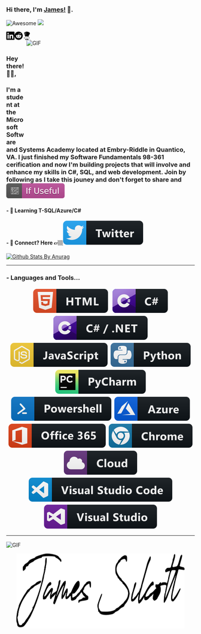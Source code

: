### Hi there, I'm [James!](https://www.linkedin.com/in/jbsilcott/) 👋.  
![Awesome](https://cdn.rawgit.com/sindresorhus/awesome/d7305f38d29fed78fa85652e3a63e154dd8e8829/media/badge.svg) ![](https://visitor-badge.glitch.me/badge?page_id=silcott.silcott.readme)

<!--- COMMENT OUT TILL I GET ONE  <br/>
<a href="https://twitter.com/8bithemant">
  <img align="left" alt="Hemant Joshi| Twitter" width="22px" src="https://cdn.jsdelivr.net/npm/simple-icons@v3/icons/twitter.svg" />
</a> --->
<a href="https://www.linkedin.com/in/jbsilcott/">
  <img align="left" alt="Linkedin" width="22px" src="https://raw.githubusercontent.com/Silcott/Silcott/master/SVG/social/linkedin_black_and_white.svg" />
</a>

<a href="https://www.reddit.com/user/JBScodes/">
  <img align="left" alt=" Reddit" width="22px" src="https://raw.githubusercontent.com/Silcott/Silcott/master/SVG/social/reddit_black_and_white.svg" />
</a>

<a href="https://www.codechef.com/users/silcott_jb">
  <img align="left" alt=" Codechef" width="22px" src="https://raw.githubusercontent.com/Silcott/Silcott/master/SVG/social/codechef_black_and_white.svg" />
</a>


<br />

<img align="right" height="270px" width="450px" alt="GIF" src="https://media3.giphy.com/media/xUPGGDNsLvqsBOhuU0/giphy.gif?cid=ecf05e47knclmwc4a2dewezr27njfzeepaw8hps98dohz1tp&rid=giphy.gif" />


<br />

### Hey there! 🙋‍♂️,
### I'm a student at the Microsoft Software and Systems Academy located at Embry-Riddle in Quantico, VA.  I just finished my Software Fundamentals 98-361 cerification and now I'm building projects that will involve and enhance my skills in C#, SQL, and web development. Join by following as I take this jouney and don't forget to share and<img src="https://raw.githubusercontent.com/Silcott/Silcott/master/SVG/ifUseful/ifUseful.svg">

#### - 🥀 Learning T-SQL/Azure/C#  

#### - 💬 Connect? Here 👉🏼[<img src="https://raw.githubusercontent.com/Silcott/Silcott/master/SVG/social/twitter.svg" >](https://twitter.com/silcott_james)




[![Github Stats By Anurag](https://github-readme-stats.vercel.app/api?username=silcott&show_icons=true&title_color=fff&icon_color=79ff97&text_color=9f9f9f&bg_color=151515)](https://github.com/anuraghazra/github-readme-stats)

*************
### - Languages and Tools...
<p align="center">
<!-- For more icons please follow  https://github.com/MikeCodesDotNET/ColoredBadges -->
<img src="https://raw.githubusercontent.com/Silcott/Silcott/master/SVG/dev/languages/html.svg" alt="html" style="vertical-align:top; margin:4px">    
<img src="https://raw.githubusercontent.com/Silcott/Silcott/master/SVG/dev/languages/csharp.svg" alt="csharp" style="vertical-align:top; margin:4px"><img src="https://raw.githubusercontent.com/Silcott/Silcott/master/SVG/dev/languages/csharp_dotnet.svg" alt="js" style="vertical-align:top; margin:4px"><img src="https://raw.githubusercontent.com/Silcott/Silcott/master/SVG/dev/languages/js.svg" alt="js" style="vertical-align:top; margin:4px"><img src="https://raw.githubusercontent.com/Silcott/Silcott/master/SVG/dev/languages/python.svg" alt="python" style="vertical-align:top; margin:4px"><img src="https://raw.githubusercontent.com/Silcott/Silcott/master/SVG/dev/tools/jetbrains_pycharm.svg" alt="pycharm" style="vertical-align:top; margin:4px"><img src="https://raw.githubusercontent.com/Silcott/Silcott/master/SVG/dev/tools/powershell.svg" alt="powershell" style="vertical-align:top; margin:4px"><img src="https://raw.githubusercontent.com/Silcott/Silcott/master/SVG/dev/services/azure.svg" alt="azure" style="vertical-align:top; margin:4px"><img src="https://raw.githubusercontent.com/Silcott/Silcott/master/SVG/dev/services/office_365.svg" alt="office365" style="vertical-align:top; margin:4px"><img src="https://raw.githubusercontent.com/Silcott/Silcott/master/SVG/dev/misc/chrome.svg" alt="chrome" style="vertical-align:top; margin:4px"><img src="https://raw.githubusercontent.com/Silcott/Silcott/master/SVG/dev/misc/cloud.svg" alt="cloud" style="vertical-align:top; margin:4px"><img src="https://raw.githubusercontent.com/Silcott/Silcott/master/SVG/dev/tools/visualstudio_code.svg" alt="vscode" style="vertical-align:top; margin:4px"><img src="https://raw.githubusercontent.com/Silcott/Silcott/master/SVG/dev/tools/visualstudio.svg" alt="vscode" style="vertical-align:top; margin:4px">
</p>

<!--- ### - Blogs 🌱--->
<!--- <p align="center">
<img src="https://raw.githubusercontent.com/Silcott/Silcott/master/SVG/blogs/devto.svg"> 
</p> --->

<!--- ### - Podcast ⚡️
<p align="center">
  <img src="https://raw.githubusercontent.com/Silcott/Silcott/master/SVG/streaming/podcast.svg"> 
</p> --->


***********************************
<img align="center" height="200px" width="820px" alt="GIF" src="https://media3.giphy.com/media/l3q2FnW3yZRJVZH2g/giphy.gif?cid=ecf05e475pzaua62654f3dhc72svhuhvy090f0su06nyqh9r&rid=giphy.gif">

<p align="center">
<img src="https://raw.githubusercontent.com/Silcott/Silcott/master/SVG/dev/name/james-logo-writing.svg" alt="html" style=margin:4px" height="200px" width="450px">
</p>


